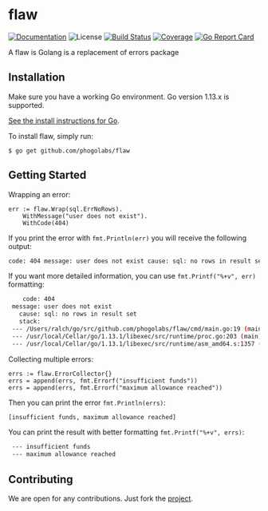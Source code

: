 # flaw

[![Documentation][godoc-img]][godoc-url]
![License][license-img]
[![Build Status][action-img]][action-url]
[![Coverage][codecov-img]][codecov-url]
[![Go Report Card][report-img]][report-url]

A flaw is Golang is a replacement of errors package

## Installation

Make sure you have a working Go environment. Go version 1.13.x is supported.

[See the install instructions for Go](http://golang.org/doc/install.html).

To install flaw, simply run:

```
$ go get github.com/phogolabs/flaw
```

## Getting Started

Wrapping an error:

```golang
err := flaw.Wrap(sql.ErrNoRows).
	WithMessage("user does not exist").
	WithCode(404)
```

If you print the error with `fmt.Println(err)` you will receive the following
output:

```bash
code: 404 message: user does not exist cause: sql: no rows in result set
```

If you want more detailed information, you can use `fmt.Printf("%+v", err)`
formatting:

```bash
    code: 404
 message: user does not exist
   cause: sql: no rows in result set
   stack:
 --- /Users/ralch/go/src/github.com/phogolabs/flaw/cmd/main.go:19 (main)
 --- /usr/local/Cellar/go/1.13.1/libexec/src/runtime/proc.go:203 (main)
 --- /usr/local/Cellar/go/1.13.1/libexec/src/runtime/asm_amd64.s:1357 (goexit)
 ```

Collecting multiple errors:

```golang
errs := flaw.ErrorCollector{}
errs = append(errs, fmt.Errorf("insufficient funds"))
errs = append(errs, fmt.Errorf("maximum allowance reached"))
```

Then you can print the error `fmt.Println(errs)`:

```bash
[insufficient funds, maximum allowance reached]
```

You can print the result with better formatting `fmt.Printf("%+v", errs)`:

```bash
 --- insufficient funds
 --- maximum allowance reached
```

## Contributing

We are open for any contributions. Just fork the
[project](https://github.com/phogolabs/flaw).

[report-img]: https://goreportcard.com/badge/github.com/phogolabs/flaw
[report-url]: https://goreportcard.com/report/github.com/phogolabs/flaw
[codecov-url]: https://codecov.io/gh/phogolabs/flaw
[codecov-img]: https://codecov.io/gh/phogolabs/flaw/branch/master/graph/badge.svg
[action-img]: https://github.com/phogolabs/flaw/workflows/pipeline/badge.svg
[action-url]: https://github.com/phogolabs/flaw/actions
[godoc-url]: https://godoc.org/github.com/phogolabs/flaw
[godoc-img]: https://godoc.org/github.com/phogolabs/flaw?status.svg
[license-img]: https://img.shields.io/badge/license-MIT-blue.svg
[software-license-url]: LICENSE
